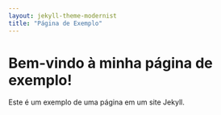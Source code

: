 ```yaml
---
layout: jekyll-theme-modernist
title: "Página de Exemplo"
---
```


# Bem-vindo à minha página de exemplo!

Este é um exemplo de uma página em um site Jekyll.